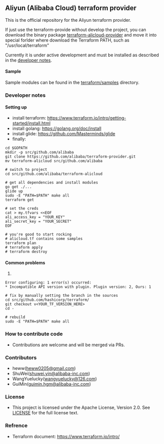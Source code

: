 ## Aliyun (Alibaba Cloud) terraform provider


This is the official repository for the Aliyun terraform provider.

If just use the terraform-provide without develop the project, you can download the binary package [terraform-alicloud-provider](http://opensource-tf.oss-cn-shanghai.aliyuncs.com/terraform-provider-alicloud) and move it into special forlder where download the Terraform PATH, such as "/usr/local/terraform"

Currently it is under active development and must be installed as described in the [developer notes](#developer-notes).

#### Sample

Sample modules can be found in the [terraform/samples](terraform/samples) directory.


### Developer notes

#### Setting up
* install terraform: https://www.terraform.io/intro/getting-started/install.html
* install golang:    https://golang.org/doc/install
* install glide: https://github.com/Masterminds/glide
* finally:
```
cd $GOPATH
mkdir -p src/github.com/alibaba
git clone https://github.com/alibaba/terraform-provider.git
mv terraform-alicloud src/github.com/alibaba

# switch to project
cd src/github.com/alibaba/terraform-alicloud

# get all dependencies and install modules
go get ./...
glide up
sudo -E "PATH=$PATH" make all
terraform get

# set the creds
cat > my.tfvars <<EOF
ali_access_key = "YOUR_KEY"
ali_secret_key = "YOUR_SECRET"
EOF

# you're good to start rocking
# alicloud.tf contains some samples
terraform plan
# terraform apply
# terraform destroy
```

#### Common problems

1.
```
Error configuring: 1 error(s) occurred:
* Incompatible API version with plugin. Plugin version: 2, Ours: 1

# fix by manually setting the branch in the sources
cd src/github.com/hashicorp/terraform/
git checkout v<YOUR_TF_VERSION_HERE>
cd -

# rebuild
sudo -E "PATH=$PATH" make all
```


### How to contribute code
* Contributions are welcome and will be merged via PRs.

### Contributors
* heww(heww0205@gmail.com)
* ShuWei(shuwei.yin@alibaba-inc.com)
* WangYuelucky(wangyuelucky@126.com)
* GuiMin(guimin.hgm@alibaba-inc.com)

### License
* This project is licensed under the Apache License, Version 2.0. See [LICENSE](https://github.com/denverdino/aliyungo/blob/master/LICENSE.txt) for the full license text.

### Refrence
* Terraform document: https://www.terraform.io/intro/
